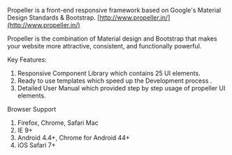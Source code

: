 Propeller is a front-end responsive framework based on Google's Material Design Standards & Bootstrap. [http://www.propeller.in/](http://www.propeller.in/)


Propeller is the combination of Material design and Bootstrap that makes your website more attractive, consistent, and functionally powerful.

Key Features:
1) Responsive Component Library which contains 25 UI elements.
2) Ready to use templates which speed up the Development process .
3) Detailed User Manual which provided step by step usage of propeller UI elements.

Browser Support

1) Firefox, Chrome, Safari Mac
2) IE 9+
3) Android 4.4+, Chrome for Android 44+
4) iOS Safari 7+